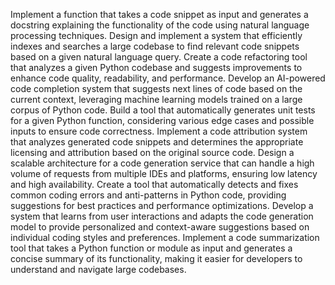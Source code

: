 Implement a function that takes a code snippet as input and generates a docstring explaining the functionality of the code using natural language processing techniques.
Design and implement a system that efficiently indexes and searches a large codebase to find relevant code snippets based on a given natural language query.
Create a code refactoring tool that analyzes a given Python codebase and suggests improvements to enhance code quality, readability, and performance.
Develop an AI-powered code completion system that suggests next lines of code based on the current context, leveraging machine learning models trained on a large corpus of Python code.
Build a tool that automatically generates unit tests for a given Python function, considering various edge cases and possible inputs to ensure code correctness.
Implement a code attribution system that analyzes generated code snippets and determines the appropriate licensing and attribution based on the original source code.
Design a scalable architecture for a code generation service that can handle a high volume of requests from multiple IDEs and platforms, ensuring low latency and high availability.
Create a tool that automatically detects and fixes common coding errors and anti-patterns in Python code, providing suggestions for best practices and performance optimizations.
Develop a system that learns from user interactions and adapts the code generation model to provide personalized and context-aware suggestions based on individual coding styles and preferences.
Implement a code summarization tool that takes a Python function or module as input and generates a concise summary of its functionality, making it easier for developers to understand and navigate large codebases.
